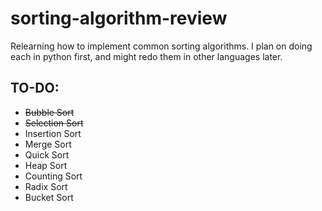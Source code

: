 # sorting-algorithm-review
Relearning how to implement common sorting algorithms. I plan on doing each in python first, and might redo them in other languages later.

## TO-DO:
- ~~Bubble Sort~~
- ~~Selection Sort~~
- Insertion Sort
- Merge Sort
- Quick Sort
- Heap Sort
- Counting Sort
- Radix Sort
- Bucket Sort
